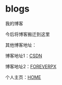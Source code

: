 # blogs
我的博客

今后将博客搬迁到这里

其他博客地址：

博客地址1：[CSDN](blog.csdn.net/forevercjl)

博客地址2：[FOREVERPX](www.foreverpx.cn)

个人主页：[HOME](www.foreverpx.cn/home)
